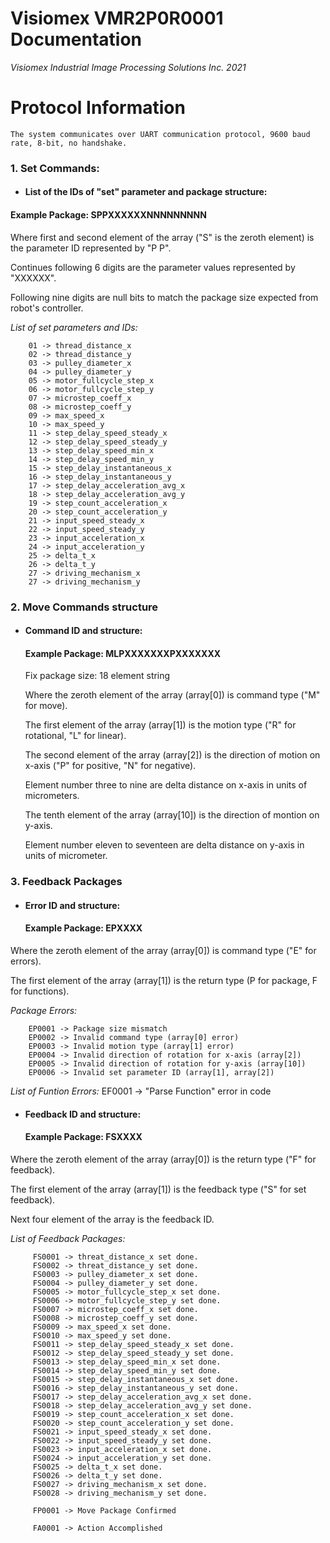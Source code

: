 # **Visiomex VMR2P0R0001 Documentation**

*Visiomex Industrial Image Processing Solutions Inc. 2021*  

# Protocol Information

	The system communicates over UART communication protocol, 9600 baud rate, 8-bit, no handshake.

### 1. Set Commands:

- #### List of the IDs of "set" parameter and package structure:
#### Example Package: SPPXXXXXXNNNNNNNNN   

Where first and second element of the array ("S" is the zeroth element) is the parameter ID represented by "P P".

Continues following 6 digits are the parameter values represented by "XXXXXX".

Following nine digits are null bits to match the package size expected from robot's controller.

*List of set parameters and IDs:*

		01 -> thread_distance_x
		02 -> thread_distance_y
		03 -> pulley_diameter_x
		04 -> pulley_diameter_y
		05 -> motor_fullcycle_step_x
		06 -> motor_fullcycle_step_y
		07 -> microstep_coeff_x
		08 -> microstep_coeff_y
		09 -> max_speed_x
		10 -> max_speed_y
		11 -> step_delay_speed_steady_x
		12 -> step_delay_speed_steady_y
		13 -> step_delay_speed_min_x
		14 -> step_delay_speed_min_y
		15 -> step_delay_instantaneous_x
		16 -> step_delay_instantaneous_y
		17 -> step_delay_acceleration_avg_x
		18 -> step_delay_acceleration_avg_y
		19 -> step_count_acceleration_x
		20 -> step_count_acceleration_y
		21 -> input_speed_steady_x
		22 -> input_speed_steady_y
		23 -> input_acceleration_x
		24 -> input_acceleration_y
		25 -> delta_t_x
		26 -> delta_t_y
		27 -> driving_mechanism_x
		27 -> driving_mechanism_y

### 2. Move Commands structure
- #### Command ID and structure:
  #### Example Package: MLPXXXXXXXPXXXXXXX

	Fix package size: 18 element string

	Where the zeroth element of the array (array[0]) is command type ("M" for move).

	The first element of the array (array[1]) is the motion type ("R" for rotational, "L" for linear).

	The second element of the array (array[2]) is the direction of motion on x-axis ("P" for positive, "N" for negative).

	Element number three to nine are delta distance on x-axis in units of micrometers.

	The tenth element of the array (array[10]) is the direction of montion on y-axis.

	Element number eleven to seventeen are delta distance on y-axis in units of micrometer.

### 3. Feedback Packages
- #### Error ID and structure:
	#### Example Package: EPXXXX

Where the zeroth element of the array (array[0]) is command type ("E" for errors).

The first element of the array (array[1]) is the return type (P for package, F for functions).

*Package Errors:*

		EP0001 -> Package size mismatch
		EP0002 -> Invalid command type (array[0] error)
		EP0003 -> Invalid motion type (array[1] error)
		EP0004 -> Invalid direction of rotation for x-axis (array[2])
		EP0005 -> Invalid direction of rotation for y-axis (array[10])
		EP0006 -> Invalid set parameter ID (array[1], array[2])

*List of Funtion Errors:*
	  EF0001 -> "Parse Function" error in code

- #### Feedback ID and structure:
  #### Example Package: FSXXXX

Where the zeroth element of the array (array[0]) is  the return type ("F" for feedback).

The first element of the array (array[1]) is the feedback type ("S" for set feedback).

Next four element of the array is the feedback ID.

*List of Feedback Packages:*

		 FS0001 -> threat_distance_x set done.
		 FS0002 -> threat_distance_y set done.
		 FS0003 -> pulley_diameter_x set done.
		 FS0004 -> pulley_diameter_y set done.
		 FS0005 -> motor_fullcycle_step_x set done.
		 FS0006 -> motor_fullcycle_step_y set done.
		 FS0007 -> microstep_coeff_x set done.
		 FS0008 -> microstep_coeff_y set done.
		 FS0009 -> max_speed_x set done.
		 FS0010 -> max_speed_y set done.
		 FS0011 -> step_delay_speed_steady_x set done.
		 FS0012 -> step_delay_speed_steady_y set done.
		 FS0013 -> step_delay_speed_min_x set done.
		 FS0014 -> step_delay_speed_min_y set done.
		 FS0015 -> step_delay_instantaneous_x set done.
		 FS0016 -> step_delay_instantaneous_y set done.
		 FS0017 -> step_delay_acceleration_avg_x set done.
		 FS0018 -> step_delay_acceleration_avg_y set done.
		 FS0019 -> step_count_acceleration_x set done.
		 FS0020 -> step_count_acceleration_y set done.
		 FS0021 -> input_speed_steady_x set done.
		 FS0022 -> input_speed_steady_y set done.
		 FS0023 -> input_acceleration_x set done.
		 FS0024 -> input_acceleration_y set done.
		 FS0025 -> delta_t_x set done.
		 FS0026 -> delta_t_y set done.
		 FS0027 -> driving_mechanism_x set done.
		 FS0028 -> driving_mechanism_y set done.

		 FP0001 -> Move Package Confirmed

		 FA0001 -> Action Accomplished
